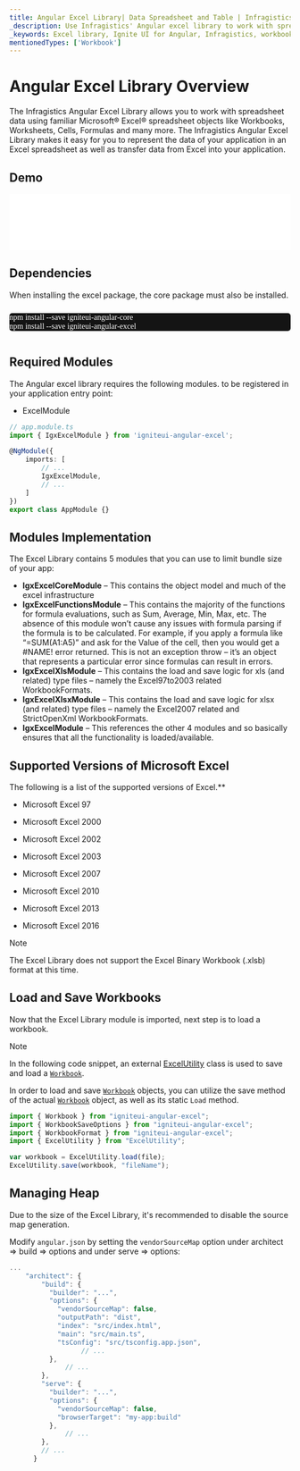 ```yaml
---
title: Angular Excel Library| Data Spreadsheet and Table | Infragistics
_description: Use Infragistics' Angular excel library to work with spreadsheet data using Microsoft Excel features.  Learn how easily you can transfer data from excel to your application using Ignite UI for Angular excel library!
_keywords: Excel library, Ignite UI for Angular, Infragistics, workbook
mentionedTypes: ['Workbook']
---
```


# Angular Excel Library Overview

The Infragistics Angular Excel Library allows you to work with spreadsheet data using familiar Microsoft® Excel® spreadsheet objects like Workbooks, Worksheets, Cells, Formulas and many more. The Infragistics Angular Excel Library makes it easy for you to represent the data of your application in an Excel spreadsheet as well as transfer data from Excel into your application.

## Demo

<div class="sample-container loading" style="height: 100px">
    <iframe id="excel-library-overview-sample-iframe" src='{environment:dvDemosBaseUrl}/excel/excel-library-overview' width="100%" height="100%" seamless frameBorder="0" onload="onXPlatSampleIframeContentLoaded(this);"></iframe>
</div>


<div class="divider--half"></div>

<!-- Angular, React, WebComponents -->

## Dependencies

When installing the excel package, the core package must also be installed.

<pre style="background:#141414;color:white;display:inline-block;padding:16x;margin-top:10px;font-family:'Consolas';border-radius:5px;width:100%">
npm install --save igniteui-angular-core
npm install --save igniteui-angular-excel
</pre>

<!-- end: Angular, React, WebComponents -->

## Required Modules

The Angular excel library requires the following modules<!-- Angular, React, WebComponents -->.<!-- end: Angular, React, WebComponents --><!-- Blazor --> to be registered in your application entry point:

-   ExcelModule
    <!-- end: Blazor -->

```ts
// app.module.ts
import { IgxExcelModule } from 'igniteui-angular-excel';

@NgModule({
    imports: [
        // ...
        IgxExcelModule,
        // ...
    ]
})
export class AppModule {}
```

## Modules Implementation

The Excel Library contains 5 modules that you can use to limit bundle size of your app:

-   **IgxExcelCoreModule** – This contains the object model and much of the excel infrastructure
-   **IgxExcelFunctionsModule** – This contains the majority of the functions for formula evaluations, such as Sum, Average, Min, Max, etc. The absence of this module won’t cause any issues with formula parsing if the formula is to be calculated. For example, if you apply a formula like “=SUM(A1:A5)” and ask for the Value of the cell, then you would get a #NAME! error returned. This is not an exception throw – it’s an object that represents a particular error since formulas can result in errors.
-   **IgxExcelXlsModule** – This contains the load and save logic for xls (and related) type files – namely the Excel97to2003 related WorkbookFormats.
-   **IgxExcelXlsxModule** – This contains the load and save logic for xlsx (and related) type files – namely the Excel2007 related and StrictOpenXml WorkbookFormats.
-   **IgxExcelModule** – This references the other 4 modules and so basically ensures that all the functionality is loaded/available.

## Supported Versions of Microsoft Excel

The following is a list of the supported versions of Excel.\*\*

-   Microsoft Excel 97

-   Microsoft Excel 2000

-   Microsoft Excel 2002

-   Microsoft Excel 2003

-   Microsoft Excel 2007

-   Microsoft Excel 2010

-   Microsoft Excel 2013

-   Microsoft Excel 2016

> [!NOTE]
> The Excel Library does not support the Excel Binary Workbook (.xlsb) format at this time.

## Load and Save Workbooks

Now that the Excel Library module is imported, next step is to load a workbook.

> [!NOTE]
>
> In the following code snippet, an external [ExcelUtility](excel-utility.md) class is used to save and load a [`Workbook`]({environment:dvapibaseurl}/products/ignite-ui-angular/api/docs/typescript/latest/classes/workbook.html).

In order to load and save [`Workbook`]({environment:dvapibaseurl}/products/ignite-ui-angular/api/docs/typescript/latest/classes/workbook.html) objects, you can utilize the save method of the actual [`Workbook`]({environment:dvapibaseurl}/products/ignite-ui-angular/api/docs/typescript/latest/classes/workbook.html) object, as well as its static `Load` method.

```ts
import { Workbook } from "igniteui-angular-excel";
import { WorkbookSaveOptions } from "igniteui-angular-excel";
import { WorkbookFormat } from "igniteui-angular-excel";
import { ExcelUtility } from "ExcelUtility";

var workbook = ExcelUtility.load(file);
ExcelUtility.save(workbook, "fileName");
```

<div class="divider--half"></div>

## Managing Heap

Due to the size of the Excel Library, it's recommended to disable the source map generation.

Modify `angular.json` by setting the `vendorSourceMap` option under architect => build => options and under serve => options:

```ts
...
    "architect": {
        "build": {
          "builder": "...",
          "options": {
            "vendorSourceMap": false,
            "outputPath": "dist",
            "index": "src/index.html",
            "main": "src/main.ts",
            "tsConfig": "src/tsconfig.app.json",
                  // ...
          },
              // ...
        },
        "serve": {
          "builder": "...",
          "options": {
            "vendorSourceMap": false,
            "browserTarget": "my-app:build"
          },
              // ...
        },
        // ...
      }
```

<!-- -->
